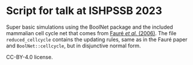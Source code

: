 # Script for talk at ISHPSSB 2023

Super basic simulations using the BoolNet package and the included mammalian cell cycle net that comes from [Fauré _et al._ (2006)](https://doi.org/10.1093/bioinformatics/btl210). The file `reduced_cellcycle` contains the updating rules, same as in the Fauré paper and `BoolNet::cellcycle`, but in disjunctive normal form.

CC-BY-4.0 license.
